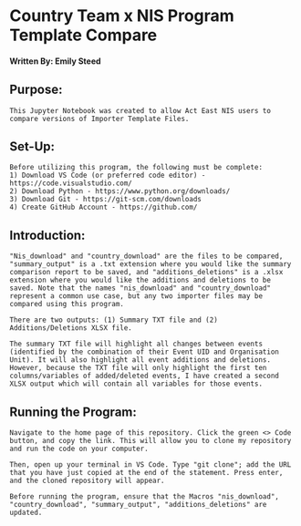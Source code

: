 # Country Team x NIS Program Template Compare
#### Written By: Emily Steed
## Purpose: 
    This Jupyter Notebook was created to allow Act East NIS users to compare versions of Importer Template Files. 

## Set-Up:
    Before utilizing this program, the following must be complete:
    1) Download VS Code (or preferred code editor) - https://code.visualstudio.com/
    2) Download Python - https://www.python.org/downloads/
    3) Download Git - https://git-scm.com/downloads
    4) Create GitHub Account - https://github.com/

## Introduction:

    "Nis_download" and "country_download" are the files to be compared, "summary_output" is a .txt extension where you would like the summary comparison report to be saved, and "additions_deletions" is a .xlsx extension where you would like the additions and deletions to be saved. Note that the names "nis_download" and "country_download" represent a common use case, but any two importer files may be compared using this program.

    There are two outputs: (1) Summary TXT file and (2) Additions/Deletions XLSX file. 

    The summary TXT file will highlight all changes between events (identified by the combination of their Event UID and Organisation Unit). It will also highlight all event additions and deletions. However, because the TXT file will only highlight the first ten columns/variables of added/deleted events, I have created a second XLSX output which will contain all variables for those events. 

## Running the Program:

    Navigate to the home page of this repository. Click the green <> Code button, and copy the link. This will allow you to clone my repository and run the code on your computer.

    Then, open up your terminal in VS Code. Type "git clone"; add the URL that you have just copied at the end of the statement. Press enter, and the cloned repository will appear. 

    Before running the program, ensure that the Macros "nis_download", "country_download", "summary_output", "additions_deletions" are updated. 

